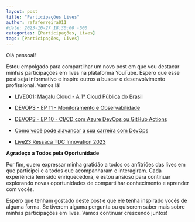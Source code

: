 ```yaml
---
layout: post
title: "Participações Lives"
author: rafaferreira011
#date: 2023-10-27 18:30:00 -500
categories: [Participações, Lives]
tags: [Participações, Lives]
---
```


Olá pessoal!

Estou empolgado para compartilhar um novo post em que vou destacar minhas participações em lives na plataforma YouTube. Espero que esse post seja informativo e inspire outros a buscar o desenvolvimento profissional. Vamos lá!

- <i class="fab fa-youtube"></i> [LIVE001: Magalu Cloud - A 1ª Cloud Pública do Brasil](https://www.youtube.com/watch?v=Eg_Y3fa-Mv4&ab_channel=UnicastCloudLab)

- <i class="fab fa-youtube"></i> [DEVOPS - EP 11 - Monitoramento e Observabilidade](https://www.youtube.com/watch?v=-rYhXprMJO4&ab_channel=UnicastCloudLab)

- <i class="fab fa-youtube"></i> [DEVOPS - EP 10 - CI/CD com Azure DevOps ou GitHub Actions](https://www.youtube.com/watch?v=hxiluSC8E_U&t=910s&ab_channel=UnicastCloudLab)

- <i class="fab fa-youtube"></i> [Como você pode alavancar a sua carreira com DevOps](https://www.youtube.com/watch?v=eo2rHuanZiM&ab_channel=FabricioVeronez)

- <i class="fab fa-youtube"></i> [Live23 Ressaca TDC Innovation 2023](https://www.youtube.com/watch?v=jfZIjuze6nU&t=3s&ab_channel=Osert%C3%A3oser%C3%A1Cloud)

**Agradeço a Todos pela Oportunidade**

Por fim, quero expressar minha gratidão a todos os anfitriões das lives em que participei e a todos que acompanharam e interagiram. Cada experiência tem sido enriquecedora, e estou ansioso para continuar explorando novas oportunidades de compartilhar conhecimento e aprender com vocês.

Espero que tenham gostado deste post e que ele tenha inspirado vocês de alguma forma. Se tiverem alguma pergunta ou quiserem saber mais sobre minhas participações em lives. Vamos continuar crescendo juntos!

